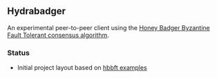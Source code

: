 ## Hydrabadger

An experimental peer-to-peer client using the [Honey Badger Byzantine Fault
Tolerant consensus algorithm](https://github.com/poanetwork/hbbft).

### Status

* Initial project layout based on [hbbft
  examples](https://github.com/poanetwork/hbbft/tree/master/examples)
